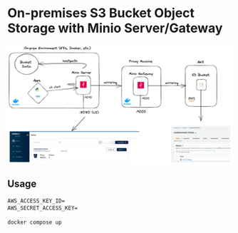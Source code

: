 # On-premises S3 Bucket Object Storage with Minio Server/Gateway

![On-premises S3 Bucket Object Storage with Minio Server/Gateway](architecture.png "Architecture")


## Usage

```
AWS_ACCESS_KEY_ID=
AWS_SECRET_ACCESS_KEY=

docker compose up
```